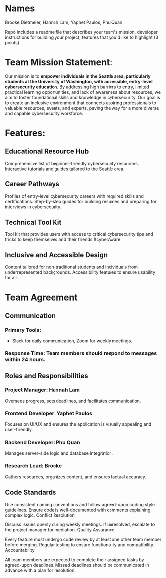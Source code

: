 # Names
Brooke Dietmeier, Hannah Lam, Yaphet Paulos, Phu Quan

Repo includes a readme file that describes your team's mission, developer instructions for building your project, features that you'd like to highlight (3 points)

# Team Mission Statement: 
Our mission is to **empower individuals in the Seattle area, particularly students at the University of Washington, with accessible, entry-level cybersecurity education**. By addressing high barriers to entry, limited practical learning opportunities, and lack of awareness about resources, we aim to foster foundational skills and knowledge in cybersecurity. Our goal is to create an inclusive environment that connects aspiring professionals to valuable resources, events, and experts, paving the way for a more diverse and capable cybersecurity workforce.


# Features:
## Educational Resource Hub

Comprehensive list of beginner-friendly cybersecurity resources.
Interactive tutorials and guides tailored to the Seattle area.


## Career Pathways

Profiles of entry-level cybersecurity careers with required skills and certifications.
Step-by-step guides for building resumes and preparing for interviews in cybersecurity.

## Technical Tool Kit

Tool kit that provides users with access to critical
cybersecurity tips and tricks to keep themselves and their friends #cyberAware. 

## Inclusive and Accessible Design

Content tailored for non-traditional students and individuals from underrepresented backgrounds.
Accessibility features to ensure usability for all.

# Team Agreement
## Communication
### Primary Tools: 
- Slack for daily communication, Zoom for weekly meetings.
### Response Time: Team members should respond to messages within 24 hours.

## Roles and Responsibilities
### Project Manager: Hannah Lam
Oversees progress, sets deadlines, and facilitates communication.
### Frontend Developer: Yaphet Paulos
Focuses on UI/UX and ensures the application is visually appealing and user-friendly.
### Backend Developer: Phu Quan
Manages server-side logic and database integration.
### Research Lead: Brooke
Gathers resources, organizes content, and ensures factual accuracy.

## Code Standards
Use consistent naming conventions and follow agreed-upon coding style guidelines.
Ensure code is well-documented with comments explaining complex logic.
Conflict Resolution

Discuss issues openly during weekly meetings.
If unresolved, escalate to the project manager for mediation.
Quality Assurance

Every feature must undergo code review by at least one other team member before merging.
Regular testing to ensure functionality and compatibility.
Accountability

All team members are expected to complete their assigned tasks by agreed-upon deadlines.
Missed deadlines should be communicated in advance with a plan for resolution.